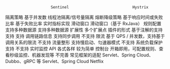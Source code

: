 	                    Sentinel	                        Hystrix
隔离策略	                基于并发数	                        线程池隔离/信号量隔离
熔断降级策略	            基于响应时间或失败比率	            基于失败比率
实时指标实现	            滑动窗口	                            滑动窗口（基于 RxJava）
规则配置	                支持多种数据源	                    支持多种数据源
扩展性	                多个扩展点	                        插件的形式
基于注解的支持	        支持                  	            支持
调用链路信息	            支持同步调用	                        不支持
限流	基于                 QPS / 并发数，支持基于调用关系的限流	不支持
流量整形	                 支持慢启动、匀速器模式	            不支持
系统负载保护	             支持	                            不支持
实时监控                  API	                            各式各样	较为简单
控制台	                开箱即用，可配置规则、查看秒级监控、机器发现等	    不完善
常见框架的适配	Servlet、Spring Cloud、Dubbo、gRPC 等	                Servlet、Spring Cloud Netflix